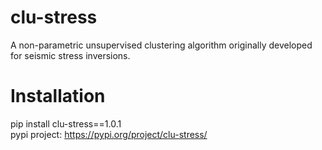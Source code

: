 # clu-stress
A non-parametric unsupervised clustering algorithm originally developed for seismic stress inversions.
# Installation
pip install clu-stress==1.0.1\
pypi project: 
https://pypi.org/project/clu-stress/ 
